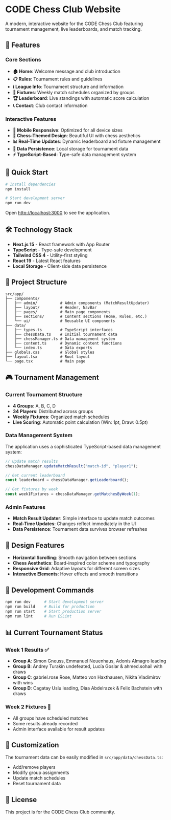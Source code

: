 # CODE Chess Club Website

A modern, interactive website for the CODE Chess Club featuring tournament management, live leaderboards, and match tracking.

## 🎯 Features

### Core Sections

- **🏠 Home**: Welcome message and club introduction
- **📋 Rules**: Tournament rules and guidelines
- **ℹ️ League Info**: Tournament structure and information
- **📅 Fixtures**: Weekly match schedules organized by groups
- **🏆 Leaderboard**: Live standings with automatic score calculation
- **📞 Contact**: Club contact information

### Interactive Features

- **📱 Mobile Responsive**: Optimized for all device sizes
- **🎨 Chess-Themed Design**: Beautiful UI with chess aesthetics
- **📊 Real-Time Updates**: Dynamic leaderboard and fixture management
- **💾 Data Persistence**: Local storage for tournament data
- **⚡ TypeScript-Based**: Type-safe data management system

## 🚀 Quick Start

```bash
# Install dependencies
npm install

# Start development server
npm run dev
```

Open [http://localhost:3000](http://localhost:3000) to see the application.

## 🛠️ Technology Stack

- **Next.js 15** - React framework with App Router
- **TypeScript** - Type-safe development
- **Tailwind CSS 4** - Utility-first styling
- **React 19** - Latest React features
- **Local Storage** - Client-side data persistence

## 📁 Project Structure

```
src/app/
├── components/
│   ├── admin/          # Admin components (MatchResultUpdater)
│   ├── layout/         # Header, NavBar
│   ├── pages/          # Main page components
│   ├── sections/       # Content sections (Home, Rules, etc.)
│   └── ui/             # Reusable UI components
├── data/
│   ├── types.ts        # TypeScript interfaces
│   ├── chessData.ts    # Initial tournament data
│   ├── chessManager.ts # Data management system
│   ├── content.ts      # Dynamic content functions
│   └── index.ts        # Data exports
├── globals.css         # Global styles
├── layout.tsx          # Root layout
└── page.tsx            # Main page
```

## 🎮 Tournament Management

### Current Tournament Structure

- **4 Groups**: A, B, C, D
- **34 Players**: Distributed across groups
- **Weekly Fixtures**: Organized match schedules
- **Live Scoring**: Automatic point calculation (Win: 1pt, Draw: 0.5pt)

### Data Management System

The application uses a sophisticated TypeScript-based data management system:

```typescript
// Update match results
chessDataManager.updateMatchResult("match-id", "player1");

// Get current leaderboard
const leaderboard = chessDataManager.getLeaderboard();

// Get fixtures by week
const week1Fixtures = chessDataManager.getMatchesByWeek(1);
```

### Admin Features

- **Match Result Updater**: Simple interface to update match outcomes
- **Real-Time Updates**: Changes reflect immediately in the UI
- **Data Persistence**: Tournament data survives browser refreshes

## 🎨 Design Features

- **Horizontal Scrolling**: Smooth navigation between sections
- **Chess Aesthetics**: Board-inspired color scheme and typography
- **Responsive Grid**: Adaptive layouts for different screen sizes
- **Interactive Elements**: Hover effects and smooth transitions

## 🚀 Development Commands

```bash
npm run dev      # Start development server
npm run build    # Build for production
npm run start    # Start production server
npm run lint     # Run ESLint
```

## 📊 Current Tournament Status

### Week 1 Results ✅

- **Group A**: Simon Gneuss, Emmanuel Neuenhaus, Adonis Almagro leading
- **Group B**: Andrey Turakin undefeated, Lucía Goslar & ahmed.sohail with draws
- **Group C**: gabriel.rose Rose, Matteo von Haxthausen, Nikita Vladimirov with wins
- **Group D**: Cagatay Uslu leading, Diaa Abdelrazek & Felix Bachstein with draws

### Week 2 Fixtures 📅

- All groups have scheduled matches
- Some results already recorded
- Admin interface available for result updates

## 🔧 Customization

The tournament data can be easily modified in `src/app/data/chessData.ts`:

- Add/remove players
- Modify group assignments
- Update match schedules
- Reset tournament data

## 📝 License

This project is for the CODE Chess Club community.
